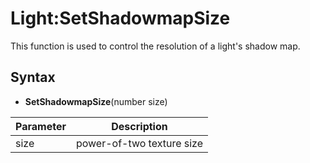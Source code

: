 # Light:SetShadowmapSize

This function is used to control the resolution of a light's shadow map.

## Syntax

- **SetShadowmapSize**(number size)

| Parameter | Description |
|---|---|
| size | power-of-two texture size |
